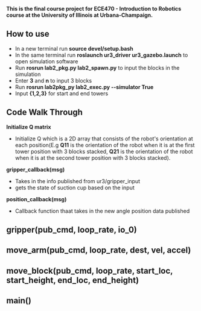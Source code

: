 **This is the final course project for **ECE470 - Introduction to Robotics** course at the University of Illinois at Urbana-Champaign.**

## How to use
- In a new terminal run **source devel/setup.bash**
- In the same terminal run **roslaunch ur3_driver ur3_gazebo.launch** to open simulation software
- Run **rosrun lab2_pkg.py lab2_spawn.py** to input the blocks in the simulation
- Enter **3** and **n** to input 3 blocks
- Run **rosrun lab2pkg_py lab2_exec.py --simulator True**
- Input **{1,2,3}** for start and end towers 

## Code Walk Through
**Initialize Q matrix**
- Initialize Q which is a 2D array that consists of the robot's orientation at each position(E.g **Q11** is the orientation of the robot when it is at the first tower position with $3$ blocks stacked, **Q21** is the orientation of the robot when it is at the second tower position with $3$ blocks stacked).


**gripper_callback(msg)**
- Takes in the info published from ur3/gripper_input
- gets the state of suction cup based on the input

**position_callback(msg)**
- Callback function thaat takes in the new angle position data published


**gripper(pub_cmd, loop_rate, io_0)**
- 


**move_arm(pub_cmd, loop_rate, dest, vel, accel)**
-

**move_block(pub_cmd, loop_rate, start_loc, start_height, end_loc, end_height)**
-

**main()**
-               
         
